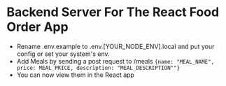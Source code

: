 # Backend Server For The React Food Order App

* Rename .env.example to .env.[YOUR_NODE_ENV].local and put your config or set your system's env.
* Add Meals by sending a post request to /meals `{name: "MEAL_NAME", price: MEAL_PRICE, description: "MEAL_DESCRIPTION""}`
* You can now view them in the React app
